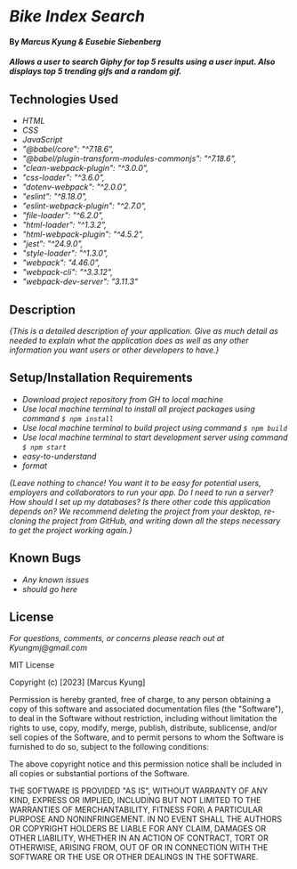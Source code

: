 # _Bike Index Search_

#### By _**Marcus Kyung & Eusebie Siebenberg**_

#### _Allows a user to search Giphy for top 5 results using a user input. Also displays top 5 trending gifs and a random gif._

## Technologies Used

* _HTML_
* _CSS_
* _JavaScript_
* _"@babel/core": "^7.18.6",_
* _"@babel/plugin-transform-modules-commonjs": "^7.18.6",_
* _"clean-webpack-plugin": "^3.0.0",_
* _"css-loader": "^3.6.0",_
* _"dotenv-webpack": "^2.0.0",_
* _"eslint": "^8.18.0",_
* _"eslint-webpack-plugin": "^2.7.0",_
* _"file-loader": "^6.2.0",_
* _"html-loader": "^1.3.2",_
* _"html-webpack-plugin": "^4.5.2",_
* _"jest": "^24.9.0",_
* _"style-loader": "^1.3.0",_
* _"webpack": "4.46.0",_
* _"webpack-cli": "^3.3.12",_
* _"webpack-dev-server": "3.11.3"_

## Description

_{This is a detailed description of your application. Give as much detail as needed to explain what the application does as well as any other information you want users or other developers to have.}_

## Setup/Installation Requirements

* _Download project repository from GH to local machine_
* _Use local machine terminal to install all project packages using command ```$ npm install```_
* _Use local machine terminal to build project using command ```$ npm build```_
* _Use local machine terminal to start development server using command ```$ npm start```_
* _easy-to-understand_
* _format_

_{Leave nothing to chance! You want it to be easy for potential users, employers and collaborators to run your app. Do I need to run a server? How should I set up my databases? Is there other code this application depends on? We recommend deleting the project from your desktop, re-cloning the project from GitHub, and writing down all the steps necessary to get the project working again.}_

## Known Bugs

* _Any known issues_
* _should go here_

## License

_For questions, comments, or concerns please reach out at Kyungmj@gmail.com_

MIT License

Copyright (c) [2023] [Marcus Kyung]

Permission is hereby granted, free of charge, to any person obtaining a copy of this software and associated documentation files (the "Software"), to deal
in the Software without restriction, including without limitation the rights to use, copy, modify, merge, publish, distribute, sublicense, and/or sell copies of the Software, and to permit persons to whom the Software is furnished to do so, subject to the following conditions: 

The above copyright notice and this permission notice shall be included in all copies or substantial portions of the Software.

THE SOFTWARE IS PROVIDED "AS IS", WITHOUT WARRANTY OF ANY KIND, EXPRESS OR IMPLIED, INCLUDING BUT NOT LIMITED TO THE WARRANTIES OF MERCHANTABILITY, FITNESS FOR\ A PARTICULAR PURPOSE AND NONINFRINGEMENT. IN NO EVENT SHALL THE AUTHORS OR COPYRIGHT HOLDERS BE LIABLE FOR ANY CLAIM, DAMAGES OR OTHER LIABILITY, WHETHER IN AN ACTION OF CONTRACT, TORT OR OTHERWISE, ARISING FROM, OUT OF OR IN CONNECTION WITH THE SOFTWARE OR THE USE OR OTHER DEALINGS IN THE SOFTWARE.